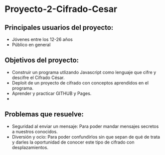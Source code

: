 ﻿# Proyecto-2-Cifrado-Cesar
 
## Principales usuarios del proyecto:
- Jóvenes entre los 12-26 años
- Público en general

## Objetivos del proyecto:
- Construir un programa utlizando Javascript como lenguaje que cifre y descifre el Cifrado César.
- Deploit de un proyecto de cifrado con conceptos aprendidos en el programa.
- Aprender y practicar GITHUB y Pages.
- 
## Problemas que resuelve:
- Seguridad al enviar un mensaje: Para poder mandar mensajes secretos a nuestros conocidos.
- Diversión y ocio: Para poder confundirlos sin que sepan de qué de trata y darles la oportunidad de conocer este tipo de cifrado con desplazamientos.
